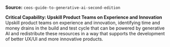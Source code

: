 **Source:** `ceos-guide-to-generative-ai-second-edition`

**Critical Capability: Upskill Product Teams on Experience and Innovation**
Upskill product teams on experience and innovation, identifying time and money drains in the build and test cycle that can be powered by generative AI and redistribute these resources in a way that supports the development of better UX/UI and more innovative products.

